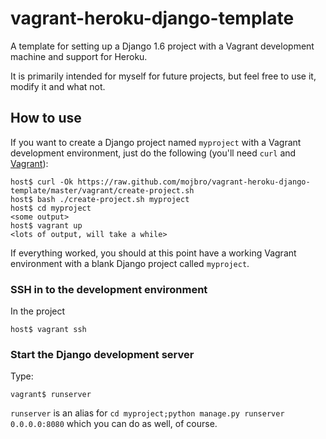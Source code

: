 # vagrant-heroku-django-template

A template for setting up a Django 1.6 project with a Vagrant development
machine and support for Heroku.

It is primarily intended for myself for future projects, but feel free
to use it, modify it and what not.

## How to use

If you want to create a Django project named `myproject` with a Vagrant
development environment, just do the following (you'll need `curl` and
[Vagrant](http://www.vagrantup.com/)):

    host$ curl -Ok https://raw.github.com/mojbro/vagrant-heroku-django-template/master/vagrant/create-project.sh
    host$ bash ./create-project.sh myproject
    host$ cd myproject
    <some output>
    host$ vagrant up
    <lots of output, will take a while>

If everything worked, you should at this point have a working Vagrant environment with
a blank Django project called `myproject`.

### SSH in to the development environment

In the project

    host$ vagrant ssh

### Start the Django development server

Type:

    vagrant$ runserver

`runserver` is an alias for `cd myproject;python manage.py runserver 0.0.0.0:8080`
which you can do as well, of course.
